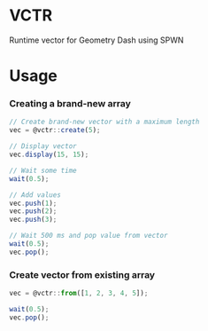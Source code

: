 # VCTR
Runtime vector for Geometry Dash using SPWN

# Usage
### Creating a brand-new array
```ts
// Create brand-new vector with a maximum length
vec = @vctr::create(5);

// Display vector
vec.display(15, 15);

// Wait some time
wait(0.5);

// Add values
vec.push(1);
vec.push(2);
vec.push(3);

// Wait 500 ms and pop value from vector
wait(0.5);
vec.pop();
```
### Create vector from existing array
```ts
vec = @vctr::from([1, 2, 3, 4, 5]);

wait(0.5);
vec.pop();
```
